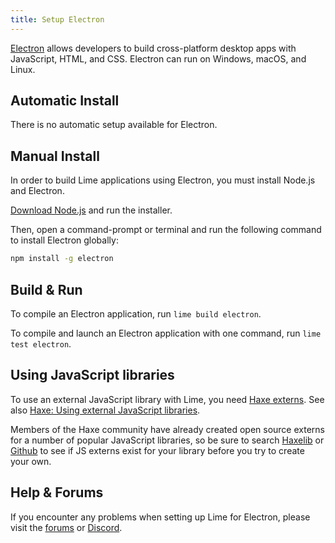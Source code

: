 ```yaml
---
title: Setup Electron
---
```


[Electron](https://www.electronjs.org) allows developers to build cross-platform desktop apps with JavaScript, HTML, and CSS. Electron can run on Windows, macOS, and Linux.

## Automatic Install

There is no automatic setup available for Electron.

## Manual Install

In order to build Lime applications using Electron, you must install Node.js and Electron.

[Download Node.js](https://nodejs.org/en/download/) and run the installer.

Then, open a command-prompt or terminal and run the following command to install Electron globally:

```sh
npm install -g electron
```

## Build & Run

To compile an Electron application, run `lime build electron`.

To compile and launch an Electron application with one command, run `lime test electron`.

## Using JavaScript libraries

To use an external JavaScript library with Lime, you need [Haxe externs](https://haxe.org/manual/lf-externs.html). See also [Haxe: Using external JavaScript libraries](https://haxe.org/manual/target-javascript-external-libraries.html).

Members of the Haxe community have already created open source externs for a number of popular JavaScript libraries, so be sure to search [Haxelib](https://lib.haxe.org/search) or [Github](https://github.com/search) to see if JS externs exist for your library before you try to create your own.

## Help & Forums

If you encounter any problems when setting up Lime for Electron, please visit the [forums](http://community.openfl.org/c/help) or [Discord](https://discord.gg/tDgq8EE).
